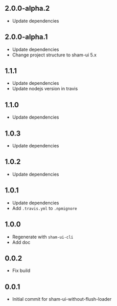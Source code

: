 ## 2.0.0-alpha.2
* Update dependencies

## 2.0.0-alpha.1
* Update dependencies
* Change project structure to sham-ui 5.x

## 1.1.1
* Update dependencies
* Update nodejs version in travis

## 1.1.0
* Update dependencies

## 1.0.3
* Update dependencies

## 1.0.2
* Update dependencies

## 1.0.1
* Update dependencies
* Add `.travis.yml` to `.npmignore`

## 1.0.0
* Regenerate with `sham-ui-cli`
* Add doc

## 0.0.2
* Fix build

## 0.0.1 
* Initial commit for sham-ui-without-flush-loader

